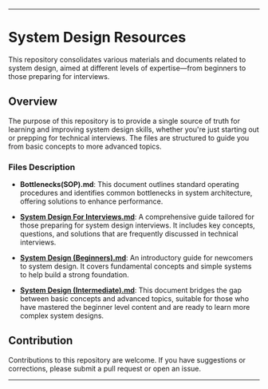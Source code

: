 
---

# System Design Resources

This repository consolidates various materials and documents related to system design, aimed at different levels of expertise—from beginners to those preparing for interviews.

## Overview

The purpose of this repository is to provide a single source of truth for learning and improving system design skills, whether you're just starting out or prepping for technical interviews. The files are structured to guide you from basic concepts to more advanced topics.

### Files Description

- **Bottlenecks(SOP).md**: This document outlines standard operating procedures and identifies common bottlenecks in system architecture, offering solutions to enhance performance.
- **[System Design For Interviews.md](https://github.com/bhargavvc/system-design/blob/main/System%20Design%20For%20Interviews.md)**: A comprehensive guide tailored for those preparing for system design interviews. It includes key concepts, questions, and solutions that are frequently discussed in technical interviews.

- **[System Design (Beginners).md](https://github.com/bhargavvc/system-design/blob/main/System%20Design%20(Beginners).md)**: An introductory guide for newcomers to system design. It covers fundamental concepts and simple systems to help build a strong foundation.

- **[System Design (Intermediate).md](https://github.com/bhargavvc/system-design/blob/main/System%20Design%20(Intermediate).md)**: This document bridges the gap between basic concepts and advanced topics, suitable for those who have mastered the beginner level content and are ready to learn more complex system designs.

## Contribution

Contributions to this repository are welcome. If you have suggestions or corrections, please submit a pull request or open an issue.


---
 